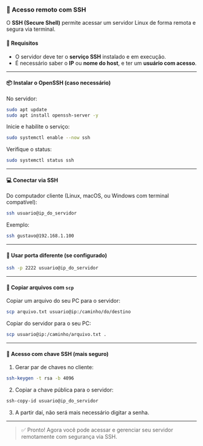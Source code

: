 ### 🔐 Acesso remoto com SSH

O **SSH (Secure Shell)** permite acessar um servidor Linux de forma remota e segura via terminal.

#### 🧰 Requisitos

- O servidor deve ter o **serviço SSH** instalado e em execução.
- É necessário saber o **IP** ou **nome do host**, e ter um **usuário com acesso**.

---

#### 📦 Instalar o OpenSSH (caso necessário)

No servidor:

```bash
sudo apt update
sudo apt install openssh-server -y
```

Inicie e habilite o serviço:

```bash
sudo systemctl enable --now ssh
```

Verifique o status:

```bash
sudo systemctl status ssh
```

---

#### 💻 Conectar via SSH

Do computador cliente (Linux, macOS, ou Windows com terminal compatível):

```bash
ssh usuario@ip_do_servidor
```

Exemplo:

```bash
ssh gustavo@192.168.1.100
```

---

#### 🔑 Usar porta diferente (se configurado)

```bash
ssh -p 2222 usuario@ip_do_servidor
```

---

#### 📁 Copiar arquivos com `scp`

Copiar um arquivo do seu PC para o servidor:

```bash
scp arquivo.txt usuario@ip:/caminho/do/destino
```

Copiar do servidor para o seu PC:

```bash
scp usuario@ip:/caminho/arquivo.txt .
```

---

#### 🔐 Acesso com chave SSH (mais seguro)

1. Gerar par de chaves no cliente:

```bash
ssh-keygen -t rsa -b 4096
```

2. Copiar a chave pública para o servidor:

```bash
ssh-copy-id usuario@ip_do_servidor
```

3. A partir daí, não será mais necessário digitar a senha.

---

> ✅ Pronto! Agora você pode acessar e gerenciar seu servidor remotamente com segurança via SSH.
